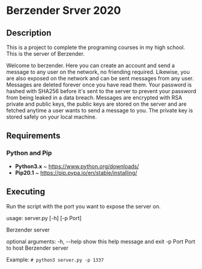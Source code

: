 # Berzender Srver 2020

## Description

This is a project to complete the programing courses in my high school. This is the server of Berzender.

Welcome to berzender. Here you can create an account and send a message to any user on the network, no friending required. Likewise, you are also exposed on the network and can be sent messages from any user. Messages are deleted forever once you have read them.
Your password is hashed with SHA256 before it's sent to the server to prevent your password from being leaked in a data breach.
Messages are encrypted with RSA private and public keys, the public keys are stored on the server and are fetched anytime a user wants to send a message to you.
The private key is stored safely on your local machine.

## Requirements

### Python and Pip

- **Python3.x** ~ <https://www.python.org/downloads/>
- **Pip20.1** ~ <https://pip.pypa.io/en/stable/installing/>

## Executing

Run the script with the port you want to expose the server on. 

usage: server.py [-h] [-p Port]

Berzender server

optional arguments:
  -h, --help  show this help message and exit
  -p Port        Port to host Berzender server

Example:
`# python3 server.py -p 1337`
